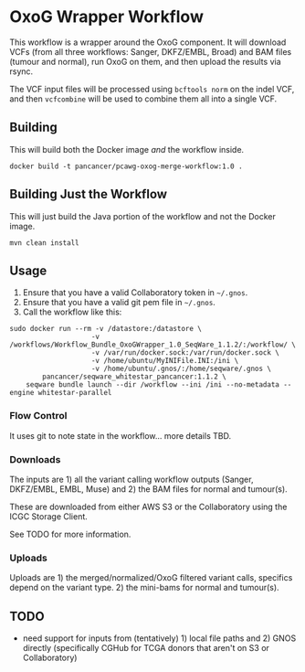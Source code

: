 # OxoG Wrapper Workflow

This workflow is a wrapper around the OxoG component. It will download VCFs (from all three workflows: Sanger, DKFZ/EMBL, Broad) and BAM files (tumour and normal), run OxoG on them, and then upload the results via rsync.

The VCF input files will be processed using `bcftools norm` on the indel VCF, and then `vcfcombine` will be used to combine them all into a single VCF.

## Building

This will build both the Docker image *and* the workflow inside.

    docker build -t pancancer/pcawg-oxog-merge-workflow:1.0 .

## Building Just the Workflow

This will just build the Java portion of the workflow and not the Docker image.

    mvn clean install

## Usage

1. Ensure that you have a valid Collaboratory token in `~/.gnos`.
2. Ensure that you have a valid git pem file in `~/.gnos`.
3. Call the workflow like this:

```
sudo docker run --rm -v /datastore:/datastore \
					-v /workflows/Workflow_Bundle_OxoGWrapper_1.0_SeqWare_1.1.2/:/workflow/ \
					-v /var/run/docker.sock:/var/run/docker.sock \
					-v /home/ubuntu/MyINIFile.INI:/ini \
					-v /home/ubuntu/.gnos/:/home/seqware/.gnos \
		pancancer/seqware_whitestar_pancancer:1.1.2 \
	seqware bundle launch --dir /workflow --ini /ini --no-metadata --engine whitestar-parallel
```

### Flow Control

It uses git to note state in the workflow... more details TBD.

### Downloads

The inputs are 1) all the variant calling workflow outputs (Sanger, DKFZ/EMBL, EMBL, Muse) and
2) the BAM files for normal and tumour(s).

These are downloaded from either AWS S3 or the Collaboratory using the ICGC Storage Client.

See TODO for more information.

### Uploads

Uploads are 1) the merged/normalized/OxoG filtered variant calls, specifics depend on the
variant type. 2) the mini-bams for normal and tumour(s).

## TODO

* need support for inputs from (tentatively) 1) local file paths and 2) GNOS directly (specifically CGHub for TCGA donors that aren't on S3 or Collaboratory)
